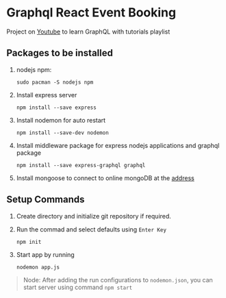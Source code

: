 # Graphql React Event Booking

Project on [Youtube](https://www.youtube.com/watch?v=yvEEeKMuxn0&list=PL55RiY5tL51rG1x02Yyj93iypUuHYXcB_&index=3&ab_channel=Academind) to learn GraphQL with tutorials playlist



## Packages to be installed

1. nodejs npm:

    ```sudo pacman -S nodejs npm```

1. Install express server

    ```npm install --save express```

1. Install nodemon for auto restart

    ```npm install --save-dev nodemon```

1. Install middleware package for express nodejs applications and graphql package

    ```npm install --save express-graphql graphql```

1. Install mongoose to connect to online mongoDB at the [address]()


## Setup Commands

1. Create directory and initialize git repository if required.

1. Run the commad and select defaults using ``Enter Key``

    ```npm init```


1. Start app by running

    ```nodemon app.js```
> Node: After adding the run configurations to ``nodemon.json``, you can start server using command ``npm start``


